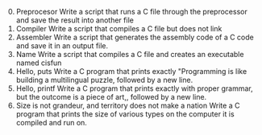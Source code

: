 0. Preprocesor
Write a script that runs a C file through the preprocessor and save the result into another file
1. Compiler
Write a script that compiles a C file but does not link
2. Assembler
Write a script that generates the assembly code of a C code and save it in an output file.
3. Name
Write a script that compiles a C file and creates an executable named cisfun
4. Hello, puts
Write a C program that prints exactly "Programming is like building a multilingual puzzle, followed by a new line.
5. Hello, printf
Write a C program that prints exactly with proper grammar, but the outcome is a piece of art,, followed by a new line.
6. Size is not grandeur, and territory does not make a nation
Write a C program that prints the size of various types on the computer it is compiled and run on.
